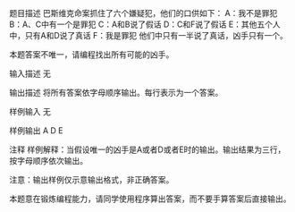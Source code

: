 题目描述
巴斯维克命案抓住了六个嫌疑犯，他们的口供如下：
 A：我不是罪犯
 B：A、C中有一个是罪犯 
 C：A和B说了假话
 D：C和F说了假话
 E：其他五个人中，只有A和D说了真话
 F：我是罪犯
他们中只有一半说了真话，凶手只有一个。

本题答案不唯一，请编程找出所有可能的凶手。




输入描述
无


输出描述
将所有答案依字母顺序输出。每行表示为一个答案。


样例输入
无

样例输出
A
D
E

注释
样例解释：当假设唯一的凶手是A或者D或者E时的输出。输出结果为三行，按字母顺序依次输出。

注意：输出样例仅示意输出格式，非正确答案。

本题意在锻炼编程能力，请同学使用程序算出答案，而不要手算答案后直接输出。
